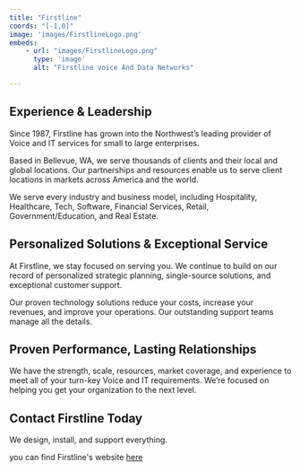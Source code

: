 ```yaml
---
title: "Firstline"
coords: "[-1,0]"
image: 'images/FirstlineLogo.png'
embeds: 
    - url: "images/FirstlineLogo.png"
      type: 'image'
      alt: "Firstline voice And Data Networks"

---
```


## Experience & Leadership
Since 1987, Firstline has grown into the Northwest’s leading provider of Voice and IT services for small to large enterprises.

Based in Bellevue, WA, we serve thousands of clients and their local and global locations. Our partnerships and resources enable us to serve client locations in markets across America and the world.

We serve every industry and business model, including Hospitality, Healthcare, Tech, Software, Financial Services, Retail, Government/Education, and Real Estate.

## Personalized Solutions & Exceptional Service
At Firstline, we stay focused on serving you. We continue to build on our record of personalized strategic planning, single-source solutions, and exceptional customer support.

Our proven technology solutions reduce your costs, increase your revenues, and improve your operations. Our outstanding support teams manage all the details.

## Proven Performance, Lasting Relationships
We have the strength, scale, resources, market coverage, and experience to meet all of your turn-key Voice and IT requirements. We’re focused on helping you get your organization to the next level.

## Contact Firstline Today
We design, install, and support everything.

you can find Firstline's website [here](https://www.firstline.net/)